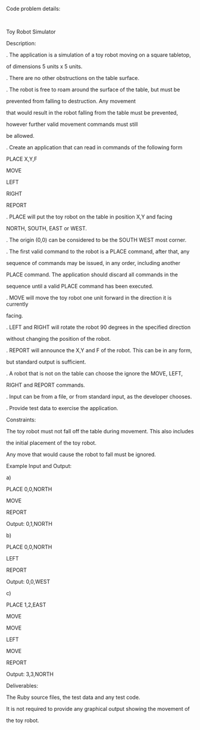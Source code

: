 Code problem details:

­­­­­­­­­­­

Toy Robot Simulator

Description:

. The application is a simulation of a toy robot moving on a square tabletop,

of dimensions 5 units x 5 units.

. There are no other obstructions on the table surface.

. The robot is free to roam around the surface of the table, but must be

prevented from falling to destruction. Any movement

that would result in the robot falling from the table must be prevented,

however further valid movement commands must still

be allowed.

. Create an application that can read in commands of the following form ­

PLACE X,Y,F

MOVE

LEFT

RIGHT

REPORT

. PLACE will put the toy robot on the table in position X,Y and facing

NORTH, SOUTH, EAST or WEST.

. The origin (0,0) can be considered to be the SOUTH WEST most corner.

. The first valid command to the robot is a PLACE command, after that, any

sequence of commands may be issued, in any order, including another

PLACE command. The application should discard all commands in the

sequence until a valid PLACE command has been executed.

. MOVE will move the toy robot one unit forward in the direction it is currently

facing.

. LEFT and RIGHT will rotate the robot 90 degrees in the specified direction

without changing the position of the robot.

. REPORT will announce the X,Y and F of the robot. This can be in any form,

but standard output is sufficient.

. A robot that is not on the table can choose the ignore the MOVE, LEFT,

RIGHT and REPORT commands.

. Input can be from a file, or from standard input, as the developer chooses.

. Provide test data to exercise the application.

Constraints:

The toy robot must not fall off the table during movement. This also includes

the initial placement of the toy robot.

Any move that would cause the robot to fall must be ignored.

Example Input and Output:

a)

PLACE 0,0,NORTH

MOVE

REPORT

Output: 0,1,NORTH

b)

PLACE 0,0,NORTH

LEFT

REPORT

Output: 0,0,WEST

c)

PLACE 1,2,EAST

MOVE

MOVE

LEFT

MOVE

REPORT

Output: 3,3,NORTH

Deliverables:

The Ruby source files, the test data and any test code.

It is not required to provide any graphical output showing the movement of

the toy robot.

­­­­­­­
